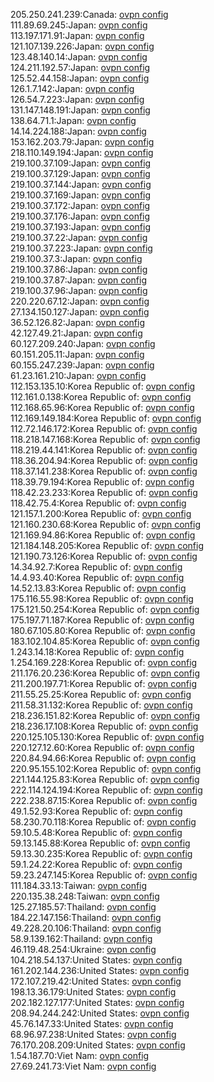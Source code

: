 205.250.241.239:Canada: [ovpn config](vpn/205_250_241_239.ovpn)  
111.89.69.245:Japan: [ovpn config](vpn/111_89_69_245.ovpn)  
113.197.171.91:Japan: [ovpn config](vpn/113_197_171_91.ovpn)  
121.107.139.226:Japan: [ovpn config](vpn/121_107_139_226.ovpn)  
123.48.140.14:Japan: [ovpn config](vpn/123_48_140_14.ovpn)  
124.211.192.57:Japan: [ovpn config](vpn/124_211_192_57.ovpn)  
125.52.44.158:Japan: [ovpn config](vpn/125_52_44_158.ovpn)  
126.1.7.142:Japan: [ovpn config](vpn/126_1_7_142.ovpn)  
126.54.7.223:Japan: [ovpn config](vpn/126_54_7_223.ovpn)  
131.147.148.191:Japan: [ovpn config](vpn/131_147_148_191.ovpn)  
138.64.71.1:Japan: [ovpn config](vpn/138_64_71_1.ovpn)  
14.14.224.188:Japan: [ovpn config](vpn/14_14_224_188.ovpn)  
153.162.203.79:Japan: [ovpn config](vpn/153_162_203_79.ovpn)  
218.110.149.194:Japan: [ovpn config](vpn/218_110_149_194.ovpn)  
219.100.37.109:Japan: [ovpn config](vpn/219_100_37_109.ovpn)  
219.100.37.129:Japan: [ovpn config](vpn/219_100_37_129.ovpn)  
219.100.37.144:Japan: [ovpn config](vpn/219_100_37_144.ovpn)  
219.100.37.169:Japan: [ovpn config](vpn/219_100_37_169.ovpn)  
219.100.37.172:Japan: [ovpn config](vpn/219_100_37_172.ovpn)  
219.100.37.176:Japan: [ovpn config](vpn/219_100_37_176.ovpn)  
219.100.37.193:Japan: [ovpn config](vpn/219_100_37_193.ovpn)  
219.100.37.22:Japan: [ovpn config](vpn/219_100_37_22.ovpn)  
219.100.37.223:Japan: [ovpn config](vpn/219_100_37_223.ovpn)  
219.100.37.3:Japan: [ovpn config](vpn/219_100_37_3.ovpn)  
219.100.37.86:Japan: [ovpn config](vpn/219_100_37_86.ovpn)  
219.100.37.87:Japan: [ovpn config](vpn/219_100_37_87.ovpn)  
219.100.37.96:Japan: [ovpn config](vpn/219_100_37_96.ovpn)  
220.220.67.12:Japan: [ovpn config](vpn/220_220_67_12.ovpn)  
27.134.150.127:Japan: [ovpn config](vpn/27_134_150_127.ovpn)  
36.52.126.82:Japan: [ovpn config](vpn/36_52_126_82.ovpn)  
42.127.49.21:Japan: [ovpn config](vpn/42_127_49_21.ovpn)  
60.127.209.240:Japan: [ovpn config](vpn/60_127_209_240.ovpn)  
60.151.205.11:Japan: [ovpn config](vpn/60_151_205_11.ovpn)  
60.155.247.239:Japan: [ovpn config](vpn/60_155_247_239.ovpn)  
61.23.161.210:Japan: [ovpn config](vpn/61_23_161_210.ovpn)  
112.153.135.10:Korea Republic of: [ovpn config](vpn/112_153_135_10.ovpn)  
112.161.0.138:Korea Republic of: [ovpn config](vpn/112_161_0_138.ovpn)  
112.168.65.96:Korea Republic of: [ovpn config](vpn/112_168_65_96.ovpn)  
112.169.149.184:Korea Republic of: [ovpn config](vpn/112_169_149_184.ovpn)  
112.72.146.172:Korea Republic of: [ovpn config](vpn/112_72_146_172.ovpn)  
118.218.147.168:Korea Republic of: [ovpn config](vpn/118_218_147_168.ovpn)  
118.219.44.141:Korea Republic of: [ovpn config](vpn/118_219_44_141.ovpn)  
118.36.204.94:Korea Republic of: [ovpn config](vpn/118_36_204_94.ovpn)  
118.37.141.238:Korea Republic of: [ovpn config](vpn/118_37_141_238.ovpn)  
118.39.79.194:Korea Republic of: [ovpn config](vpn/118_39_79_194.ovpn)  
118.42.23.233:Korea Republic of: [ovpn config](vpn/118_42_23_233.ovpn)  
118.42.75.4:Korea Republic of: [ovpn config](vpn/118_42_75_4.ovpn)  
121.157.1.200:Korea Republic of: [ovpn config](vpn/121_157_1_200.ovpn)  
121.160.230.68:Korea Republic of: [ovpn config](vpn/121_160_230_68.ovpn)  
121.169.94.86:Korea Republic of: [ovpn config](vpn/121_169_94_86.ovpn)  
121.184.148.205:Korea Republic of: [ovpn config](vpn/121_184_148_205.ovpn)  
121.190.73.126:Korea Republic of: [ovpn config](vpn/121_190_73_126.ovpn)  
14.34.92.7:Korea Republic of: [ovpn config](vpn/14_34_92_7.ovpn)  
14.4.93.40:Korea Republic of: [ovpn config](vpn/14_4_93_40.ovpn)  
14.52.13.83:Korea Republic of: [ovpn config](vpn/14_52_13_83.ovpn)  
175.116.55.98:Korea Republic of: [ovpn config](vpn/175_116_55_98.ovpn)  
175.121.50.254:Korea Republic of: [ovpn config](vpn/175_121_50_254.ovpn)  
175.197.71.187:Korea Republic of: [ovpn config](vpn/175_197_71_187.ovpn)  
180.67.105.80:Korea Republic of: [ovpn config](vpn/180_67_105_80.ovpn)  
183.102.104.85:Korea Republic of: [ovpn config](vpn/183_102_104_85.ovpn)  
1.243.14.18:Korea Republic of: [ovpn config](vpn/1_243_14_18.ovpn)  
1.254.169.228:Korea Republic of: [ovpn config](vpn/1_254_169_228.ovpn)  
211.176.20.236:Korea Republic of: [ovpn config](vpn/211_176_20_236.ovpn)  
211.200.197.71:Korea Republic of: [ovpn config](vpn/211_200_197_71.ovpn)  
211.55.25.25:Korea Republic of: [ovpn config](vpn/211_55_25_25.ovpn)  
211.58.31.132:Korea Republic of: [ovpn config](vpn/211_58_31_132.ovpn)  
218.236.151.82:Korea Republic of: [ovpn config](vpn/218_236_151_82.ovpn)  
218.236.17.108:Korea Republic of: [ovpn config](vpn/218_236_17_108.ovpn)  
220.125.105.130:Korea Republic of: [ovpn config](vpn/220_125_105_130.ovpn)  
220.127.12.60:Korea Republic of: [ovpn config](vpn/220_127_12_60.ovpn)  
220.84.94.66:Korea Republic of: [ovpn config](vpn/220_84_94_66.ovpn)  
220.95.155.102:Korea Republic of: [ovpn config](vpn/220_95_155_102.ovpn)  
221.144.125.83:Korea Republic of: [ovpn config](vpn/221_144_125_83.ovpn)  
222.114.124.194:Korea Republic of: [ovpn config](vpn/222_114_124_194.ovpn)  
222.238.87.15:Korea Republic of: [ovpn config](vpn/222_238_87_15.ovpn)  
49.1.52.93:Korea Republic of: [ovpn config](vpn/49_1_52_93.ovpn)  
58.230.70.118:Korea Republic of: [ovpn config](vpn/58_230_70_118.ovpn)  
59.10.5.48:Korea Republic of: [ovpn config](vpn/59_10_5_48.ovpn)  
59.13.145.88:Korea Republic of: [ovpn config](vpn/59_13_145_88.ovpn)  
59.13.30.235:Korea Republic of: [ovpn config](vpn/59_13_30_235.ovpn)  
59.1.24.22:Korea Republic of: [ovpn config](vpn/59_1_24_22.ovpn)  
59.23.247.145:Korea Republic of: [ovpn config](vpn/59_23_247_145.ovpn)  
111.184.33.13:Taiwan: [ovpn config](vpn/111_184_33_13.ovpn)  
220.135.38.248:Taiwan: [ovpn config](vpn/220_135_38_248.ovpn)  
125.27.185.57:Thailand: [ovpn config](vpn/125_27_185_57.ovpn)  
184.22.147.156:Thailand: [ovpn config](vpn/184_22_147_156.ovpn)  
49.228.20.106:Thailand: [ovpn config](vpn/49_228_20_106.ovpn)  
58.9.139.162:Thailand: [ovpn config](vpn/58_9_139_162.ovpn)  
46.119.48.254:Ukraine: [ovpn config](vpn/46_119_48_254.ovpn)  
104.218.54.137:United States: [ovpn config](vpn/104_218_54_137.ovpn)  
161.202.144.236:United States: [ovpn config](vpn/161_202_144_236.ovpn)  
172.107.219.42:United States: [ovpn config](vpn/172_107_219_42.ovpn)  
198.13.36.179:United States: [ovpn config](vpn/198_13_36_179.ovpn)  
202.182.127.177:United States: [ovpn config](vpn/202_182_127_177.ovpn)  
208.94.244.242:United States: [ovpn config](vpn/208_94_244_242.ovpn)  
45.76.147.33:United States: [ovpn config](vpn/45_76_147_33.ovpn)  
68.96.97.238:United States: [ovpn config](vpn/68_96_97_238.ovpn)  
76.170.208.209:United States: [ovpn config](vpn/76_170_208_209.ovpn)  
1.54.187.70:Viet Nam: [ovpn config](vpn/1_54_187_70.ovpn)  
27.69.241.73:Viet Nam: [ovpn config](vpn/27_69_241_73.ovpn)  
